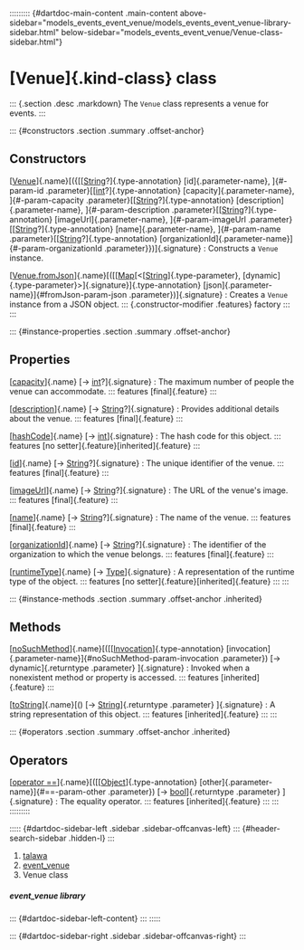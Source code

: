 ::::::::: {#dartdoc-main-content .main-content above-sidebar="models_events_event_venue/models_events_event_venue-library-sidebar.html" below-sidebar="models_events_event_venue/Venue-class-sidebar.html"}
<div>

# [Venue]{.kind-class} class

</div>

::: {.section .desc .markdown}
The `Venue` class represents a venue for events.
:::

::: {#constructors .section .summary .offset-anchor}
## Constructors

[[Venue](../models_events_event_venue/Venue/Venue.html)]{.name}[({[[[String](https://api.flutter.dev/flutter/dart-core/String-class.html)?]{.type-annotation} [id]{.parameter-name}, ]{#-param-id .parameter}[[[int](https://api.flutter.dev/flutter/dart-core/int-class.html)?]{.type-annotation} [capacity]{.parameter-name}, ]{#-param-capacity .parameter}[[[String](https://api.flutter.dev/flutter/dart-core/String-class.html)?]{.type-annotation} [description]{.parameter-name}, ]{#-param-description .parameter}[[[String](https://api.flutter.dev/flutter/dart-core/String-class.html)?]{.type-annotation} [imageUrl]{.parameter-name}, ]{#-param-imageUrl .parameter}[[[String](https://api.flutter.dev/flutter/dart-core/String-class.html)?]{.type-annotation} [name]{.parameter-name}, ]{#-param-name .parameter}[[[String](https://api.flutter.dev/flutter/dart-core/String-class.html)?]{.type-annotation} [organizationId]{.parameter-name}]{#-param-organizationId .parameter}})]{.signature}
:   Constructs a `Venue` instance.

[[Venue.fromJson](../models_events_event_venue/Venue/Venue.fromJson.html)]{.name}[([[[Map](https://api.flutter.dev/flutter/dart-core/Map-class.html)[\<[[String](https://api.flutter.dev/flutter/dart-core/String-class.html)]{.type-parameter}, [dynamic]{.type-parameter}\>]{.signature}]{.type-annotation} [json]{.parameter-name}]{#fromJson-param-json .parameter})]{.signature}
:   Creates a `Venue` instance from a JSON object.
    ::: {.constructor-modifier .features}
    factory
    :::
:::

::: {#instance-properties .section .summary .offset-anchor}
## Properties

[[capacity](../models_events_event_venue/Venue/capacity.html)]{.name} [→ [int](https://api.flutter.dev/flutter/dart-core/int-class.html)?]{.signature}
:   The maximum number of people the venue can accommodate.
    ::: features
    [final]{.feature}
    :::

[[description](../models_events_event_venue/Venue/description.html)]{.name} [→ [String](https://api.flutter.dev/flutter/dart-core/String-class.html)?]{.signature}
:   Provides additional details about the venue.
    ::: features
    [final]{.feature}
    :::

[[hashCode](https://api.flutter.dev/flutter/dart-core/Object/hashCode.html)]{.name} [→ [int](https://api.flutter.dev/flutter/dart-core/int-class.html)]{.signature}
:   The hash code for this object.
    ::: features
    [no setter]{.feature}[inherited]{.feature}
    :::

[[id](../models_events_event_venue/Venue/id.html)]{.name} [→ [String](https://api.flutter.dev/flutter/dart-core/String-class.html)?]{.signature}
:   The unique identifier of the venue.
    ::: features
    [final]{.feature}
    :::

[[imageUrl](../models_events_event_venue/Venue/imageUrl.html)]{.name} [→ [String](https://api.flutter.dev/flutter/dart-core/String-class.html)?]{.signature}
:   The URL of the venue\'s image.
    ::: features
    [final]{.feature}
    :::

[[name](../models_events_event_venue/Venue/name.html)]{.name} [→ [String](https://api.flutter.dev/flutter/dart-core/String-class.html)?]{.signature}
:   The name of the venue.
    ::: features
    [final]{.feature}
    :::

[[organizationId](../models_events_event_venue/Venue/organizationId.html)]{.name} [→ [String](https://api.flutter.dev/flutter/dart-core/String-class.html)?]{.signature}
:   The identifier of the organization to which the venue belongs.
    ::: features
    [final]{.feature}
    :::

[[runtimeType](https://api.flutter.dev/flutter/dart-core/Object/runtimeType.html)]{.name} [→ [Type](https://api.flutter.dev/flutter/dart-core/Type-class.html)]{.signature}
:   A representation of the runtime type of the object.
    ::: features
    [no setter]{.feature}[inherited]{.feature}
    :::
:::

::: {#instance-methods .section .summary .offset-anchor .inherited}
## Methods

[[noSuchMethod](https://api.flutter.dev/flutter/dart-core/Object/noSuchMethod.html)]{.name}[([[[Invocation](https://api.flutter.dev/flutter/dart-core/Invocation-class.html)]{.type-annotation} [invocation]{.parameter-name}]{#noSuchMethod-param-invocation .parameter}) [→ dynamic]{.returntype .parameter} ]{.signature}
:   Invoked when a nonexistent method or property is accessed.
    ::: features
    [inherited]{.feature}
    :::

[[toString](https://api.flutter.dev/flutter/dart-core/Object/toString.html)]{.name}[() [→ [String](https://api.flutter.dev/flutter/dart-core/String-class.html)]{.returntype .parameter} ]{.signature}
:   A string representation of this object.
    ::: features
    [inherited]{.feature}
    :::
:::

::: {#operators .section .summary .offset-anchor .inherited}
## Operators

[[operator ==](https://api.flutter.dev/flutter/dart-core/Object/operator_equals.html)]{.name}[([[[Object](https://api.flutter.dev/flutter/dart-core/Object-class.html)]{.type-annotation} [other]{.parameter-name}]{#==-param-other .parameter}) [→ [bool](https://api.flutter.dev/flutter/dart-core/bool-class.html)]{.returntype .parameter} ]{.signature}
:   The equality operator.
    ::: features
    [inherited]{.feature}
    :::
:::
:::::::::

::::: {#dartdoc-sidebar-left .sidebar .sidebar-offcanvas-left}
::: {#header-search-sidebar .hidden-l}
:::

1.  [talawa](../index.html)
2.  [event_venue](../models_events_event_venue/)
3.  Venue class

##### event_venue library

::: {#dartdoc-sidebar-left-content}
:::
:::::

::: {#dartdoc-sidebar-right .sidebar .sidebar-offcanvas-right}
:::
